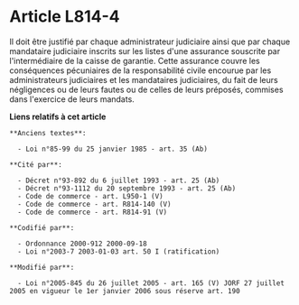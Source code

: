 # Article L814-4

Il doit être justifié par chaque administrateur judiciaire ainsi que par chaque mandataire judiciaire inscrits sur les listes
d'une assurance souscrite par l'intermédiaire de la caisse de garantie. Cette assurance couvre les conséquences pécuniaires
de la responsabilité civile encourue par les administrateurs judiciaires et les mandataires judiciaires, du fait de leurs
négligences ou de leurs fautes ou de celles de leurs préposés, commises dans l'exercice de leurs mandats.

**Liens relatifs à cet article**

	**Anciens textes**:

	  - Loi n°85-99 du 25 janvier 1985 - art. 35 (Ab)

	**Cité par**:

	  - Décret n°93-892 du 6 juillet 1993 - art. 25 (Ab)
	  - Décret n°93-1112 du 20 septembre 1993 - art. 25 (Ab)
	  - Code de commerce - art. L950-1 (V)
	  - Code de commerce - art. R814-140 (V)
	  - Code de commerce - art. R814-91 (V)

	**Codifié par**:

	  - Ordonnance 2000-912 2000-09-18
	  - Loi n°2003-7 2003-01-03 art. 50 I (ratification)

	**Modifié par**:

	  - Loi n°2005-845 du 26 juillet 2005 - art. 165 (V) JORF 27 juillet 2005 en vigueur le 1er janvier 2006 sous réserve art. 190
